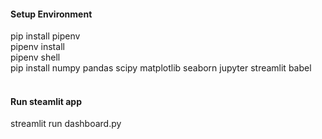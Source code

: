 #### Setup Environment <br>
pip install pipenv <br>
pipenv install <br>
pipenv shell <br>
pip install numpy pandas scipy matplotlib seaborn jupyter streamlit babel
<br><br>
#### Run steamlit app<br>
streamlit run dashboard.py
